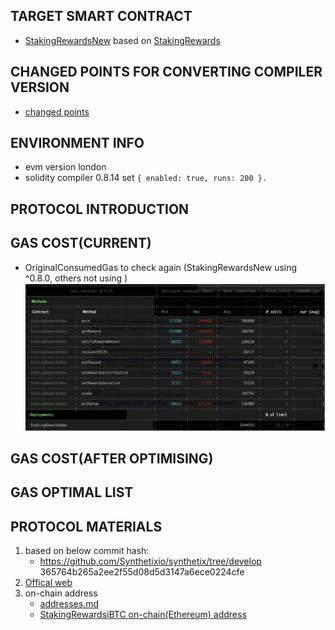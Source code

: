 ## TARGET SMART CONTRACT
*  [StakingRewardsNew](contracts/StakingRewardsNew.sol) based on [StakingRewards](contracts/StakingRewards.sol)

## CHANGED POINTS FOR CONVERTING COMPILER VERSION 
* [changed points](./AdjustCompilerVersion.md) 

## ENVIRONMENT INFO
* evm version london
* solidity compiler 0.8.14 set `{ enabled: true, runs: 200 }.`


## PROTOCOL INTRODUCTION

## GAS COST(CURRENT)
- OriginalConsumedGas to check again (StakingRewardsNew using ^0.8.0, others not using )
  <img src="OriginalConsumedGas.png" alt="external_result" width="1000"/>


## GAS COST(AFTER OPTIMISING)




## GAS OPTIMAL LIST











## PROTOCOL MATERIALS

1. based on below commit hash: 
    * https://github.com/Synthetixio/synthetix/tree/develop 365764b265a2ee2f55d08d5d3147a6ece0224cfe
2. [Offical web](https://synthetix.io/)
3. on-chain address 
    * [addresses.md](https://github.com/Synthetixio/synthetix-docs/blob/master/content/addresses.md)
    * [StakingRewardsiBTC on-chain(Ethereum) address]( https://etherscan.io/address/0x167009dcDA2e49930a71712D956f02cc980DcC1b#code) 

